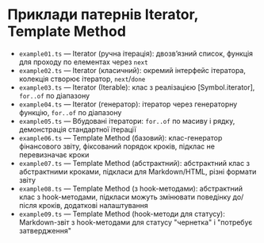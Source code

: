 # Приклади патернів Iterator, Template Method

- `example01.ts` — Iterator (ручна ітерація): двозвʼязний список, функція для проходу по елементах через `next`
- `example02.ts` — Iterator (класичний): окремий інтерфейс ітератора, колекція створює ітератор, `next`/`done`
- `example03.ts` — Iterator (Iterable): клас з реалізацією [Symbol.iterator], `for..of` по діапазону
- `example04.ts` — Iterator (генератор): ітератор через генераторну функцію, `for..of` по діапазону
- `example05.ts` — Вбудовані ітератори: `for..of` по масиву і рядку, демонстрація стандартної ітерації
- `example06.ts` — Template Method (базовий): клас-генератор фінансового звіту, фіксований порядок кроків, підклас не перевизначає кроки
- `example07.ts` — Template Method (абстрактний): абстрактний клас з абстрактними кроками, підкласи для Markdown/HTML, різні формати звіту
- `example08.ts` — Template Method (з hook-методами): абстрактний клас з hook-методами, підкласи можуть змінювати поведінку до/після кроків, додаткові налаштування
- `example09.ts` — Template Method (hook-методи для статусу): Markdown-звіт з hook-методами для статусу "чернетка" і "потребує затвердження"
